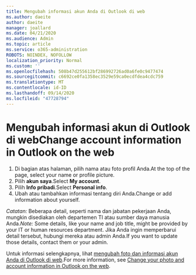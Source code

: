 ```yaml
---
title: Mengubah informasi akun Anda di Outlook di web
ms.author: daeite
author: daeite
manager: joallard
ms.date: 04/21/2020
ms.audience: Admin
ms.topic: article
ms.service: o365-administration
ROBOTS: NOINDEX, NOFOLLOW
localization_priority: Normal
ms.custom: ''
ms.openlocfilehash: 508b47d255612bf286992726ad0a6fe0c9477474
ms.sourcegitcommit: c6692ce0fa1358ec3529e59ca0ecdfdea4cdc759
ms.translationtype: MT
ms.contentlocale: id-ID
ms.lasthandoff: 09/14/2020
ms.locfileid: "47728794"
---
```

# <a name="change-account-information-in-outlook-on-the-web"></a><span data-ttu-id="03adc-102">Mengubah informasi akun di Outlook di web</span><span class="sxs-lookup"><span data-stu-id="03adc-102">Change account information in Outlook on the web</span></span>

1. <span data-ttu-id="03adc-103">Di bagian atas halaman, pilih nama atau foto profil Anda.</span><span class="sxs-lookup"><span data-stu-id="03adc-103">At the top of the page, select your name or profile picture.</span></span>
1. <span data-ttu-id="03adc-104">Pilih **akun saya**.</span><span class="sxs-lookup"><span data-stu-id="03adc-104">Select **My account**.</span></span>
1. <span data-ttu-id="03adc-105">Pilih **Info pribadi**.</span><span class="sxs-lookup"><span data-stu-id="03adc-105">Select **Personal info**.</span></span>
1. <span data-ttu-id="03adc-106">Ubah atau tambahkan informasi tentang diri Anda.</span><span class="sxs-lookup"><span data-stu-id="03adc-106">Change or add information about yourself.</span></span>

<span data-ttu-id="03adc-107">*Catatan:* Beberapa detail, seperti nama dan jabatan pekerjaan Anda, mungkin disediakan oleh departemen TI atau sumber daya manusia Anda.</span><span class="sxs-lookup"><span data-stu-id="03adc-107">*Note:* Some details, like your name and job title, might be provided by your IT or human resources department.</span></span> <span data-ttu-id="03adc-108">Jika Anda ingin memperbarui detail tersebut, hubungi mereka atau admin Anda.</span><span class="sxs-lookup"><span data-stu-id="03adc-108">If you want to update those details, contact them or your admin.</span></span>

<span data-ttu-id="03adc-109">Untuk informasi selengkapnya, lihat [mengubah foto dan informasi akun Anda di Outlook di web](https://support.office.com/article/b2dbb289-851d-4bed-93c3-3e136f5659ec).</span><span class="sxs-lookup"><span data-stu-id="03adc-109">For more information, see [Change your photo and account information in Outlook on the web](https://support.office.com/article/b2dbb289-851d-4bed-93c3-3e136f5659ec).</span></span>